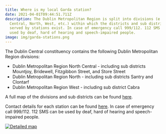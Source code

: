 ```yaml
---
title: Where is my local Garda station?
date: 2021-04-01T09:44:51.711Z
description: The Dublin Metropolitan Region is split into divisions (e.g. North
  Central, North, West, etc.) within which the districts and sub districts
  served by stations exist. In case of emergency call 999/112. 112 SMS can be
  used by deaf, hard of hearing and speech-impaired people.
image: img/garda-stations.png
---
```

The Dublin Central constituency contains the following Dublin Metropolitan Region divisions: 

* Dublin Metropolitan Region North Central - including sub districts Mountjoy, Bridewell, Fitzgibbon Street, and Store Street
* Dublin Metropolitan Region North - including sub districts Santry and Clontarf
* Dublin Metropolitan Region West - including sub district Cabra

A full map of the divisions and sub districts can be found [here](https://www.arcgis.com/apps/webappviewer/index.html?id=6b2f1764d5254ceeaa88ab0d5daf82ed&showLayers=Garda%20Stations;Garda%20Sub-Districts&extent=-6.425251,53.329960,-6.164497,53.403913).

Contact details for each station can be found [here](https://www.garda.ie/en/contact-us/station-directory/). In case of emergency call 999/112. 112 SMS can be used by deaf, hard of hearing and speech-impaired people.

[![Detailed map](/img/garda-stations-detail.png "Detailed map")](https://www.arcgis.com/apps/webappviewer/index.html?id=6b2f1764d5254ceeaa88ab0d5daf82ed&showLayers=Garda%20Stations;Garda%20Sub-Districts&extent=-6.425251,53.329960,-6.164497,53.403913)